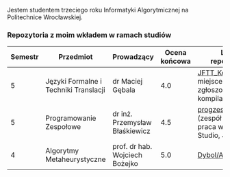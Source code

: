Jestem studentem trzeciego roku Informatyki Algorytmicznej na Politechnice Wrocławskiej.

### Repozytoria z moim wkładem w ramach studiów

| Semestr | Przedmiot | Prowadzący | Ocena końcowa | Link do repozytorium |
| --- | --- | --- | --- | --- |
| 5 | Języki Formalne i Techniki Translacji | dr Maciej Gębala | 4.0 | [JFTT_Kompilator](https://github.com/Swmar23/JFTT_Kompilator) (30 miejsce na 66 zgłoszonych kompilatorów)|
| 5 | Programowanie Zespołowe | dr inż. Przemysław Błaśkiewicz | 4.5 | [progzesp22/frontend](https://github.com/progzesp22/frontend) (zespół Frontend, praca w Android Studio, Java) |
| 4 | Algorytmy Metaheurystyczne | prof. dr hab. Wojciech Bożejko | 5.0 | [Dybol/AlgorytmyMeta](https://github.com/Dybol/AlgorytmyMeta) |
